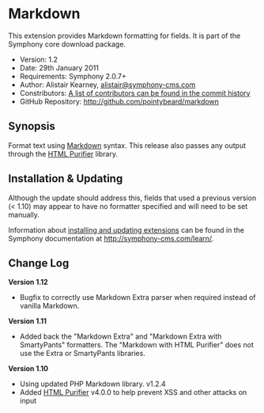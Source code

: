 # Markdown #

This extension provides Markdown formatting for fields.
It is part of the Symphony core download package.

- Version: 1.2
- Date: 29th January 2011
- Requirements: Symphony 2.0.7+
- Author: Alistair Kearney, alistair@symphony-cms.com
- Constributors: [A list of contributors can be found in the commit history](http://github.com/pointybeard/markdown/commits/master)
- GitHub Repository: <http://github.com/pointybeard/markdown>

## Synopsis

Format text using [Markdown](http://daringfireball.net/projects/markdown/) syntax. This release also passes any output through the [HTML Purifier](http://htmlpurifier.org/) library.

## Installation & Updating

Although the update should address this, fields that used a previous version (< 1.10) may appear to have no formatter specified and will need to be set manually.

Information about [installing and updating extensions](http://symphony-cms.com/learn/tasks/view/install-an-extension/) can be found in the Symphony documentation at <http://symphony-cms.com/learn/>.


## Change Log

**Version 1.12**
- Bugfix to correctly use Markdown Extra parser when required instead of vanilla Markdown.

**Version 1.11**
- Added back the "Markdown Extra" and "Markdown Extra with SmartyPants" formatters. The "Markdown with HTML Purifier" does not use the Extra or SmartyPants libraries.

**Version 1.10**

- Using updated PHP Markdown library. v1.2.4
- Added [HTML Purifier](http://htmlpurifier.org/) v4.0.0 to help prevent XSS and other attacks on input


